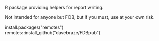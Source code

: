 R package providing helpers for report writing.

Not intended for anyone but FDB, but if you must, use at your own risk.

install.packages("remotes") <br>
remotes::install_github("davebraze/FDBpub")
